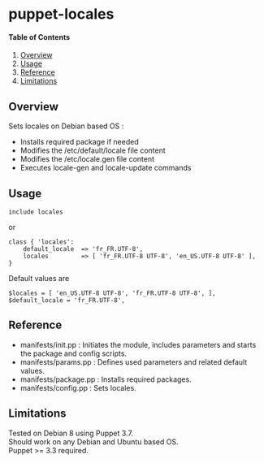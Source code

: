 # puppet-locales

#### Table of Contents

1. [Overview](#overview)
2. [Usage](#usage)
5. [Reference](#reference)
5. [Limitations](#limitations)

## Overview

Sets locales on Debian based OS :

* Installs required package if needed
* Modifies the /etc/default/locale file content
* Modifies the /etc/locale.gen file content
* Executes locale-gen and locale-update commands

## Usage

```
include locales
```

or

```
class { 'locales':
	default_locale  => 'fr_FR.UTF-8',
	locales         => [ 'fr_FR.UTF-8 UTF-8', 'en_US.UTF-8 UTF-8' ],
}
```

Default values are

```
$locales = [ 'en_US.UTF-8 UTF-8', 'fr_FR.UTF-8 UTF-8', ],
$default_locale = 'fr_FR.UTF-8',
```

## Reference

* manifests/init.pp : Initiates the module, includes parameters and starts the package and config scripts.
* manifests/params.pp : Defines used parameters and related default values.
* manifests/package.pp : Installs required packages.
* manifests/config.pp : Sets locales.

## Limitations

Tested on Debian 8 using Puppet 3.7.  
Should work on any Debian and Ubuntu based OS.  
Puppet >= 3.3 required.